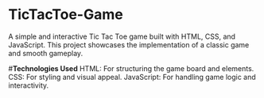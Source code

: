 # TicTacToe-Game

A simple and interactive Tic Tac Toe game built with HTML, CSS, and JavaScript. This project showcases the implementation of a classic game and smooth gameplay.

#**Technologies Used**
HTML: For structuring the game board and elements.
CSS: For styling and visual appeal.
JavaScript: For handling game logic and interactivity.

